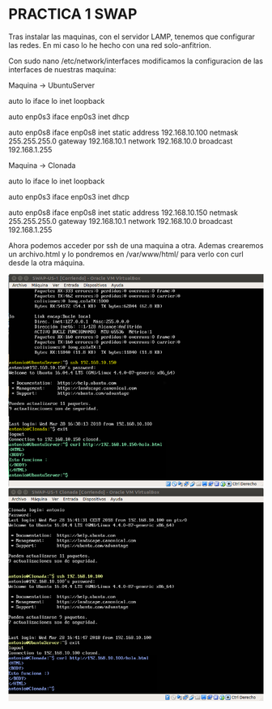 # PRACTICA 1 SWAP

Tras instalar las maquinas, con el servidor LAMP, tenemos que configurar las redes. En mi caso lo he hecho con una red solo-anfitrion. 

Con sudo nano /etc/network/interfaces modificamos la configuracion de las interfaces de nuestras maquina:

Maquina -> UbuntuServer

auto lo
iface lo inet loopback

auto enp0s3
iface enp0s3 inet dhcp

auto enp0s8
iface enp0s8 inet static
address 192.168.10.100
netmask 255.255.255.0
gateway 192.168.10.1
network 192.168.10.0
broadcast 192.168.1.255




Maquina -> Clonada

auto lo
iface lo inet loopback

auto enp0s3
iface enp0s3 inet dhcp

auto enp0s8
iface enp0s8 inet static
address 192.168.10.150
netmask 255.255.255.0
gateway 192.168.10.1
network 192.168.10.0
broadcast 192.168.1.255




Ahora podemos acceder por ssh de una maquina a otra. Ademas crearemos un archivo.html y lo pondremos en /var/www/html/ para verlo con curl desde la otra máquina.

![img](https://raw.githubusercontent.com/toniMR/SWAP-18-19/master/practicas/P1/imagenes/ssh1.png)
![img](https://raw.githubusercontent.com/toniMR/SWAP-18-19/master/practicas/P1/imagenes/ssh2.png)


